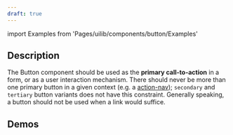 ```yaml
---
draft: true
---
```


import Examples from 'Pages/uilib/components/button/Examples'

## Description

The Button component should be used as the **primary call-to-action** in a form, or as a user interaction mechanism. There should never be more than one primary button in a given context (e.g. a [action-nav](/uilib/patterns/action-nav)); `secondary` and `tertiary` button variants does not have this constraint. Generally speaking, a button should not be used when a link would suffice.

## Demos

<Examples />
